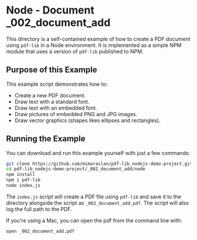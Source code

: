 # Node - Document _002_document_add
This directory is a self-contained example of how to create a PDF document
using `pdf-lib` in a Node environment. It is implemented as a simple NPM module
that uses a version of `pdf-lib` published to NPM.

## Purpose of this Example
This example script  demonstrates how to:
* Create a new PDF document.
* Draw text with a standard font.
* Draw text with an embedded font.
* Draw pictures of embedded PNG and JPG images.
* Draw vector graphics (shapes likes ellipses and rectangles).

## Running the Example
You can download and run this example yourself with just a few commands:
```bash
git clone https://github.com/mimaraslan/pdf-lib_nodejs-demo-project.git
cd pdf-lib_nodejs-demo-project/_002_document_add/node
npm install
npm i pdf-lib
node index.js
```

The `index.js` script will create a PDF file using `pdf-lib` and save it to the
directory alongside the script as `_002_document_add.pdf`. The script will also log the full
path to the PDF.

If you're using a Mac, you can open the pdf from the command line with:
```bash
open _002_document_add.pdf
```
